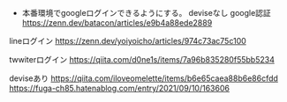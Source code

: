 - 本番環境でgoogleログインできるようにする。
deviseなし google認証
https://zenn.dev/batacon/articles/e9b4a88ede2889

lineログイン
https://zenn.dev/yoiyoicho/articles/974c73ac75c100

twwiterログイン
https://qiita.com/d0ne1s/items/7a96b835280f55bb5234


deviseあり
https://qiita.com/iloveomelette/items/b6e65caea88b6e86cfdd
https://fuga-ch85.hatenablog.com/entry/2021/09/10/163606
